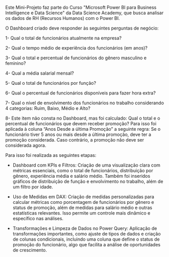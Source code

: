 Este Mini-Projeto faz parte do Curso "Microsoft Power BI para Business Intelligence e Data Science" da Data Science Academy, que busca analisar os dados de RH (Recursos Humanos) com o Power BI.

O Dashboard criado deve responder às seguintes perguntas de negócio:

1- Qual o total de funcionários atualmente na empresa?

2- Qual o tempo médio de experiência dos funcionários (em anos)?

3- Qual o total e percentual de funcionários do gênero masculino e feminino?

4- Qual a média salarial mensal?

5- Qual o total de funcionários por função?

6- Qual o percentual de funcionários disponíveis para fazer hora extra?

7- Qual o nível de envolvimento dos funcionários no trabalho considerando 4 categorias: Ruim, Baixo, Médio e Alto?

8- Este item não consta no Dashboard, mas foi calculado: Qual o total e o percentual de funcionários que devem receber promoção? Para isso foi aplicada à coluna “Anos Desde a última Promoção” a seguinte regra: Se o funcionário tiver 5 anos ou mais desde a última promoção, deve ter a promoção considerada. Caso contrário, a promoção não deve ser considerada agora.

Para isso foi realizada as seguintes etapas:

- Dashboard com KPIs e Filtros: Criação de uma visualização clara com métricas essenciais, como o total de funcionários, distribuição por gênero, experiência média e salário médio. Também foi inseridos gráficos de distribuição de função e envolvimento no trabalho, além de um filtro por idade.

- Uso de Medidas em DAX: Criação de medidas personalizadas para calcular métricas como porcentagem de funcionários por gênero e status de promoção, além de medidas para salário médio e outras estatísticas relevantes. Isso permite um controle mais dinâmico e específico nas análises.

- Transformações e Limpeza de Dados no Power Query: Aplicação de transformações importantes, como ajuste de tipos de dados e criação de colunas condicionais, incluindo uma coluna que define o status de promoção do funcionário, algo que facilita a análise de oportunidades de crescimento.
